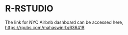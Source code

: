 # R-RSTUDIO
The link for NYC Airbnb dashboard can be accessed here, https://rpubs.com/mahaswinrb/636418
